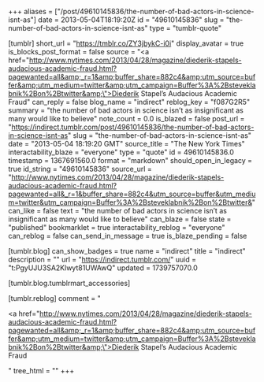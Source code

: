 +++
aliases = ["/post/49610145836/the-number-of-bad-actors-in-science-isnt-as"]
date = 2013-05-04T18:19:20Z
id = "49610145836"
slug = "the-number-of-bad-actors-in-science-isnt-as"
type = "tumblr-quote"

[tumblr]
short_url = "https://tmblr.co/ZY3jbykC-i0i"
display_avatar = true
is_blocks_post_format = false
source = "<a href=\"http://www.nytimes.com/2013/04/28/magazine/diederik-stapels-audacious-academic-fraud.html?pagewanted=all&amp;_r=1&amp;buffer_share=882c4&amp;utm_source=buffer&amp;utm_medium=twitter&amp;utm_campaign=Buffer%3A%2Bsteveklabnik%2Bon%2Btwitter&amp;\">Diederik Stapel’s Audacious Academic Fraud</a>"
can_reply = false
blog_name = "indirect"
reblog_key = "f087G2R5"
summary = "the number of bad actors in science isn’t as insignificant as many would like to believe"
note_count = 0.0
is_blazed = false
post_url = "https://indirect.tumblr.com/post/49610145836/the-number-of-bad-actors-in-science-isnt-as"
slug = "the-number-of-bad-actors-in-science-isnt-as"
date = "2013-05-04 18:19:20 GMT"
source_title = "The New York Times"
interactability_blaze = "everyone"
type = "quote"
id = 49610145836.0
timestamp = 1367691560.0
format = "markdown"
should_open_in_legacy = true
id_string = "49610145836"
source_url = "http://www.nytimes.com/2013/04/28/magazine/diederik-stapels-audacious-academic-fraud.html?pagewanted=all&_r=1&buffer_share=882c4&utm_source=buffer&utm_medium=twitter&utm_campaign=Buffer%3A%2Bsteveklabnik%2Bon%2Btwitter&"
can_like = false
text = "the number of bad actors in science isn’t as insignificant as many would like to believe"
can_blaze = false
state = "published"
bookmarklet = true
interactability_reblog = "everyone"
can_reblog = false
can_send_in_message = true
is_blaze_pending = false

[tumblr.blog]
can_show_badges = true
name = "indirect"
title = "indirect"
description = ""
url = "https://indirect.tumblr.com/"
uuid = "t:PgyUJU3SA2Klwyt81UWAwQ"
updated = 1739757070.0

[tumblr.blog.tumblrmart_accessories]

[tumblr.reblog]
comment = "<p><a href=\"http://www.nytimes.com/2013/04/28/magazine/diederik-stapels-audacious-academic-fraud.html?pagewanted=all&amp;_r=1&amp;buffer_share=882c4&amp;utm_source=buffer&amp;utm_medium=twitter&amp;utm_campaign=Buffer%3A%2Bsteveklabnik%2Bon%2Btwitter&amp;\">Diederik Stapel’s Audacious Academic Fraud</a></p>"
tree_html = ""
+++
